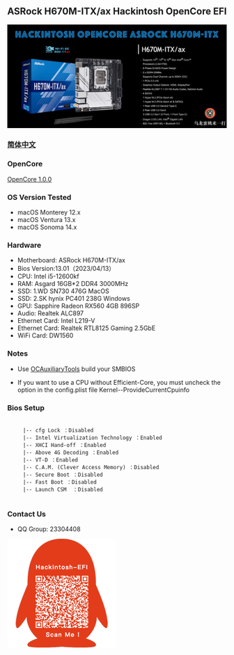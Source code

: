 ## ASRock H670M-ITX/ax Hackintosh OpenCore EFI

![image](ScreenShot/H670MITX.png)

### [简体中文](README.zh_CN.md)

### OpenCore

[OpenCore 1.0.0](https://github.com/acidanthera/OpenCorePkg)

### OS Version Tested

- macOS Monterey 12.x
- macOS Ventura  13.x
- macOS Sonoma   14.x 

### Hardware

- Motherboard: ASRock H670M-ITX/ax
- Bios Version:13.01（2023/04/13）
- CPU: Intel i5-12600kf
- RAM: Asgard 16GB*2 DDR4 3000MHz
- SSD: 1.WD SN730 476G MacOS
- SSD: 2.SK hynix PC401 238G Windows
- GPU: Sapphire Radeon RX560 4GB 896SP
- Audio: Realtek ALC897
- Ethernet Card: Intel L219-V
- Ethernet Card: Realtek RTL8125 Gaming 2.5GbE
- WiFi Card: DW1560

### Notes

 - Use [OCAuxiliaryTools](https://github.com/ic005k/OCAuxiliaryTools) build your SMBIOS
 
 - If you want to use a CPU without Efficient-Core, you must uncheck the option in the config.plist file Kernel--ProvideCurrentCpuinfo

### Bios Setup

```

     |-- cfg Lock ：Disabled
	 |-- Intel Virtualization Technology ：Enabled
	 |-- XHCI Hand-off ：Enabled
	 |-- Above 4G Decoding ：Enabled
	 |-- VT-D ：Enabled
	 |-- C.A.M. (Clever Access Memory) ：Disabled
	 |-- Secure Boot ：Disabled
	 |-- Fast Boot ：Disabled
	 |-- Launch CSM  ：Disabled
   
```


### Contact Us

 - QQ Group: 23304408

![image](ScreenShot/QRCode.png)